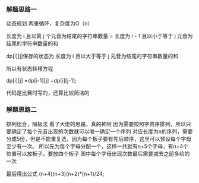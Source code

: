 ### 解题思路一
动态规划
两重循环，复杂度为O（n）

长度为 i 且以第 j 个元音为结尾的字符串数量 = 长度为 i - 1 且以小于等于 j 元音为结尾的字符串数量的和

dp[i][j]保存的状态为 长度为 i 且以大于等于 j 元音为结尾的字符串数量的和

所以有状态转移方程

dp[i][j] =dp[i-1][j] +dp[i][j-1];

代码是比赛时写的，还算比较简洁的

### 解题思路二
排列组合，隔板法
看了大佬的思路，真的神阿
因为需要按照字典序排列，所以只要确定了每个元音出现的次数就可以唯一确定一个序列
对应长度为n的序列，需要分成5份，但是不能重复选，因为每个板子要有先后顺序，这里可以预设每个字母至少有一次。
所以先为每个字母分配一个，这样一共就有n+5个字母，有n+4个位置可以放板子，要放四个板子
图中每个字母出现次数最后需要减去之前多给的一次

最后得出公式 (n+4)(n+3)(n+2)*(n+1)/24;